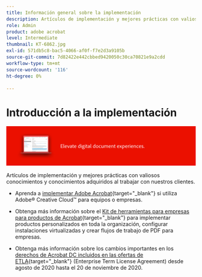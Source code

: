 ```yaml
---
title: Información general sobre la implementación
description: Artículos de implementación y mejores prácticas con valiosas perspectivas y conocimientos adquiridos al trabajar con nuestros clientes
role: Admin
product: adobe acrobat
level: Intermediate
thumbnail: KT-6862.jpg
exl-id: 571db5c8-bac5-4066-af0f-f7e2d3a9105b
source-git-commit: 7d82422e442cbbed9420050c30ca70821e9a2cdd
workflow-type: tm+mt
source-wordcount: '116'
ht-degree: 0%

---
```


# Introducción a la implementación

![Imagen de implementación de Acrobat](../assets/Hero-Deploy.png)

Artículos de implementación y mejores prácticas con valiosos conocimientos y conocimientos adquiridos al trabajar con nuestros clientes.

* Aprenda a [implementar Adobe Acrobat](https://helpx.adobe.com/enterprise/using/deploying-acrobat.html){target=&quot;_blank&quot;} si utiliza Adobe® Creative Cloud™ para equipos o empresas.

* Obtenga más información sobre el [Kit de herramientas para empresas para productos de Acrobat](https://www.adobe.com/devnet-docs/acrobatetk/index.html){target=&quot;_blank&quot;} para implementar productos personalizados en toda la organización, configurar instalaciones virtualizadas y crear flujos de trabajo de PDF para empresas.

* Obtenga más información sobre los cambios importantes en los [derechos de Acrobat DC incluidos en las ofertas de ETLA](signentitlementchanges.md){target=&quot;_blank&quot;} (Enterprise Term License Agreement) desde agosto de 2020 hasta el 20 de noviembre de 2020.
